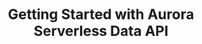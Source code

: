 ---
banner: ./banner.jpg
title: Getting Started with Aurora Serverless Data API
description: Learn how modern application developers can use the new Amazon Aurora Serverless Data API to create and connect to an Aurora Serverless Database. In this vid...
platforms: 
  - React
categories: 
  - API (GraphQL)
---